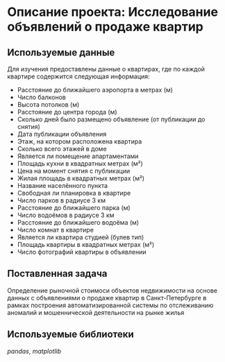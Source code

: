 # Описание проекта: Исследование объявлений о продаже квартир
## Используемые данные
Для изучения предоставлены данные о квартирах, где по каждой квартире содержится следующая информация:
- Расстояние до ближайшего аэропорта в метрах (м)
- Число балконов
- Высота потолков (м)
- Расстояние до центра города (м)
- Сколько дней было размещено объявление (от публикации до снятия)
- Дата публикации объявления
- Этаж, на котором расположена квартира
- Сколько всего этажей в доме
- Является ли помещение апартаментами
- Площадь кухни в квадратных метрах (м²)
- Цена на момент снятия с публикации
- Жилая площадь в квадратных метрах (м²)
- Название населённого пункта
- Свободная ли планировка в квартире
- Число парков в радиусе 3 км
- Расстояние до ближайшего парка (м)
- Число водоёмов в радиусе 3 км
- Расстояние до ближайшего водоёма (м)
- Число комнат в квартире
- Является ли квартира студией (булев тип)
- Площадь квартиры в квадратных метрах (м²)
- Число фотографий квартиры в объявлении

## Поставленная задача
Определение рыночной стоимоси объектов недвижимости на основе данных с объявлениями о продаже квартир в Санкт-Петербурге в рамках построения автоматизированной системы по отслеживанию аномалий и мошеннической деятельности на рынке жилья


## Используемые библиотеки
*pandas*, *matplotlib*
